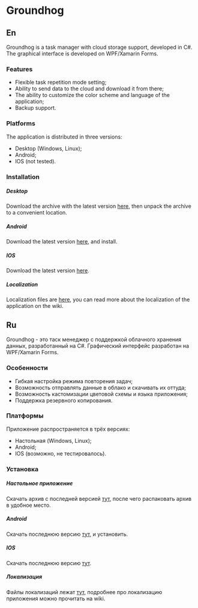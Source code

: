 # Groundhog
## En

Groundhog is a task manager with cloud storage support, developed in C#. The graphical interface is developed on WPF/Xamarin Forms.

### Features

- Flexible task repetition mode setting;
- Ability to send data to the cloud and download it from there;
- The ability to customize the color scheme and language of the application;
- Backup support.

### Platforms

The application is distributed in three versions:
- Desktop (Windows, Linux);
- Android;
- IOS (not tested).

### Installation

##### Desktop

Download the archive with the latest version [here](https://disk.yandex.ru/d/w5_5KtJdNw-3eA), then unpack the archive to a convenient location.

##### Android

Download the latest version [here](https://disk.yandex.ru/d/m0OB8QGpbX0YYQ), and install.

##### IOS

Download the latest version [here](https://disk.yandex.ru/d/cDzWCXTWMZ3Obg).

##### Localization

Localization files are [here](https://disk.yandex.ru/d/k4XSRgv87jzt-Q), you can read more about the localization of the application on the wiki.

## Ru

Groundhog - это таск менеджер с поддержкой облачного хранения данных, разработанный на C#. Графический интерфейс разработан на WPF/Xamarin Forms.

### Особенности

- Гибкая настройка режима повторения задач;
- Возможность отправлять данные в облако и скачивать их оттуда;
- Возможность кастомизации цветовой схемы и языка приложения;
- Поддержка резервного копирования.

### Платформы

Приложение распространяется в трёх версиях:
- Настольная (Windows, Linux);
- Android;
- IOS (возможно, не тестировалось).

### Установка

##### Настольное приложение

Скачать архив с последней версией [тут](https://disk.yandex.ru/d/w5_5KtJdNw-3eA), после чего распаковать архив в удобное место.

##### Android

Скачать последнюю версию [тут](https://disk.yandex.ru/d/m0OB8QGpbX0YYQ), и установить.

##### IOS

Скачать последнюю версию [тут](https://disk.yandex.ru/d/cDzWCXTWMZ3Obg).

##### Локализация

Файлы локализаций лежат [тут](https://disk.yandex.ru/d/k4XSRgv87jzt-Q), подробнее про локализацию приложения можно прочитать на wiki.

